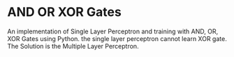 # AND OR XOR Gates

An implementation of Single Layer Perceptron and training with AND, OR, XOR Gates using Python.
the single layer perceptron  cannot  learn XOR gate.
The Solution is the Multiple Layer Perceptron.
